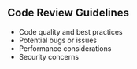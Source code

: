 ## Code Review Guidelines
- Code quality and best practices
- Potential bugs or issues
- Performance considerations
- Security concerns